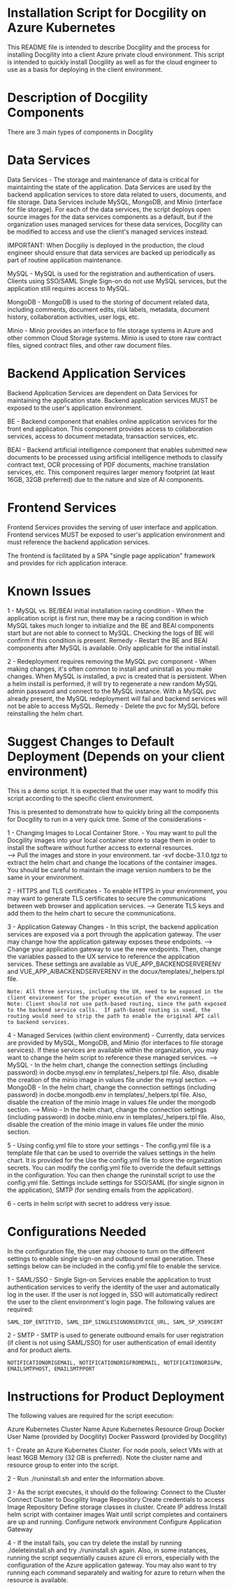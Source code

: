 # Installation Script for Docgility on Azure Kubernetes

This README file is intended to describe Docgility and the process for installing Docgility into a client Azure private cloud environment.  This script is intended to quickly install Docgility as well as for the cloud engineer to use as a basis for deploying in the client environment.

# Description of Docgility Components

There are 3 main types of components in Docgility

# Data Services

Data Services - The storage and maintenance of data is critical for maintainting the state of the application.  Data Services are used by the backend application services to store data related to users, documents, and file storage.  Data Services include MySQL, MongoDB, and Minio (interface for file storage).  For each of the data services, the script deploys open source images for the data services components as a default, but if the organization uses managed services for these data services, Docgility can be modified to access and use the client's managed services instead.

IMPORTANT: When Docgiliy is deployed in the production, the cloud engineer should ensure that data services are backed up periodically as part of routine application maintenance.

MySQL - MySQL is used for the registration and authentication of users.  Clients using SSO/SAML Single Sign-on do not use MySQL services, but the application still requires access to MySQL.

MongoDB - MongoDB is used to the storing of document related data, including comments, document edits, risk labels, metadata, document history, collaboration activities, user logs, etc.

Minio - Minio provides an interface to file storage systems in Azure and other common Cloud Storage systems.  Minio is used to store raw contract files, signed contract files, and other raw document files.

# Backend Application Services

Backend Application Services are dependent on Data Services for maintaining the application state.  Backend application services MUST be exposed to the user's application environment.

BE - Backend component that enables online application services for the front end application.  This component provides access to collaboration services, access to document metadata, transaction services, etc.

BEAI - Backend artificial intelligence component that enables submitted new documents to be processed using artificial intelligence methods to classify contract text, OCR processing of PDF documents, machine translation services, etc.  This component requires larger memory footprint (at least 16GB, 32GB preferred) due to the nature and size of AI components.

# Frontend Services

Frontend Services provides the serving of user interface and application.  Frontend services MUST be exposed to user's application environment and must reference the backend application services.

The frontend is facilitated by a SPA "single page application" framework and provides for rich application interace.

# Known Issues

1 - MySQL vs. BE/BEAI initial installation racing condition - When the application script is first run, there may be a racing condition in which MySQL takes much longer to initialize and the BE and BEAI components start but are not able to connect to MySQL.  Checking the logs of BE will confirm if this condition is present.  Remedy - Restart the BE and BEAI components after MySQL is available.  Only applicable for the initial install.

2 - Redeployment requires removing the MySQL pvc component - When making changes, it's often common to install and uninstall as you make changes.  When MySQL is installed, a pvc is created that is persistent.  When a helm install is performed, it will try to regenerate a new random MySQL admin password and connect to the MySQL instance.  With a MySQL pvc already present, the MySQL redeployment will fail and backend services will not be able to access MySQL.  Remedy - Delete the pvc for MySQL before reinstalling the helm chart.

# Suggest Changes to Default Deployment (Depends on your client environment)

This is a demo script.  It is expected that the user may want to modify this script according to the specific client environment.

This is presented to demonstrate how to quickly bring all the components for Docgility to run in a very quick time.  Some of the considerations - 

1 - Changing Images to Local Container Store.  - You may want to pull the Docgility images into your local container store to stage them in order to install the software without further access to external resources.  
  --> Pull the images and store in your environment.  tar -xvf docbe-3.1.0.tgz to extract the helm chart and change the locations of the container images.  You should be careful to maintain the image version numbers to be the same in your environment.

2 - HTTPS and TLS certificates - To enable HTTPS in your environment, you may want to generate TLS certificates to secure the communications between web browser and application services.
  --> Generate TLS keys and add them to the helm chart to secure the communications.

3 - Application Gateway Changes - In this script, the backend application services are exposed via a port through the application gateway.  The user may change how the application gateway exposes these endpoints.
  --> Change your application gateway to use the new endpoints.  Then, change the variables passed to the UX service to reference the application services. These settings are available as VUE_APP_BACKENDSERVERENV and VUE_APP_AIBACKENDSERVERENV in the docux/templates/_helpers.tpl file.

    Note: All three services, including the UX, need to be exposed in the client environment for the proper execution of the environment. 
    Note: Client should not use path-based routing, since the path exposed to the backend service calls.  If path-based routing is used, the routing would need to strip the path to enable the original API call to backend services.

4 - Managed Services (within client environment) - Currently, data services are provided by MySQL, MongoDB, and Minio (for interfaces to file storage services).  If these services are available within the organization, you may want to change the helm script to reference these managed services.
  --> MySQL - In the helm chart, change the connection settings (including password) in docbe.mysql.env in templates/_helpers.tpl file.  Also, disable the creation of the minio image in values file under the mysql section.
  --> MongoDB - In the helm chart, change the connection settings (including password) in docbe.mongodb.env in templates/_helpers.tpl file.  Also, disable the creation of the minio image in values file under the mongodb section.
  --> Minio - In the helm chart, change the connection settings (including password) in docbe.minio.env in templates/_helpers.tpl file.  Also, disable the creation of the minio image in values file under the minio section.

5 - Using config.yml file to store your settings - The config.yml file is a template file that can be used to override the values settings in the helm chart.  It is provided for the 
Use the config.yml file to store the organization secrets.  You can modify the config.yml file to override the default settings in the configuration.  You can then change the runinstall script to use the config.yml file.  Settings include settings for SSO/SAML (for single signon in the application), SMTP (for sending emails from the application).

6 - certs in helm script with secret to address very issue.

# Configurations Needed

In the configuration file, the user may choose to turn on the different settings to enable single sign-on and outbound email generation.  These settings below can be included in the config.yml file to enable the service. 

1 - SAML/SSO - Single Sign-on Services enable the application to trust authentication services to verify the identity of the user and automatically log in the user.  If the user is not logged in, SSO will automatically redirect the user to the client environment's login page.  The following values are required:

    SAML_IDP_ENTITYID, SAML_IDP_SINGLESIGNONSERVICE_URL, SAML_SP_X509CERT

2 - SMTP - SMTP is used to generate outbound emails for user registration (if client is not using SAML/SSO) for user authentication of email identity and for product alerts.

    NOTIFICATIONORIGEMAIL, NOTIFICATIONORIGFROMEMAIL, NOTIFICATIONORIGPW, EMAILSMTPHOST, EMAILSMTPPORT

# Instructions for Product Deployment

The following values are required for the script execution:

Azure Kubernetes Cluster Name
Azure Kubernetes Resource Group 
Docker User Name (provided by Docgility)
Docker Password (provided by Docgility)

1 - Create an Azure Kubernetes Cluster.  For node pools, select VMs with at least 16GB Memory (32 GB is preferred).  Note the cluster name and resource group to enter into the script.

2 - Run ./runinstall.sh and enter the information above.

3 - As the script executes, it should do the following:
    Connect to the Cluster
    Connect Cluster to Docgility Image Repository
    Create credentials to access Image Repository
    Define storage classes in cluster.
    Create IP address
    Install helm script with container images
    Wait until script completes and containers are up and running.
    Configure network environment
    Configure Application Gateway

4 - If the install fails, you can try delete the install by running ./deleteinstall.sh and try ./runinstall.sh again.  Also, in some instances, running the script sequentially causes azure cli errors, especially with the configuration of the Azure application gateway.  You may also want to try running each command separately and waiting for azure to return when the resource is available.

